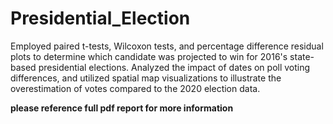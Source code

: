 # Presidential_Election

Employed paired t-tests, Wilcoxon tests, and percentage difference residual plots to determine which candidate was projected to win for 2016's state-based presidential elections. Analyzed the impact of dates on poll voting differences, and utilized spatial map visualizations to illustrate the overestimation of votes compared to the 2020 election data.

**please reference full pdf report for more information**
